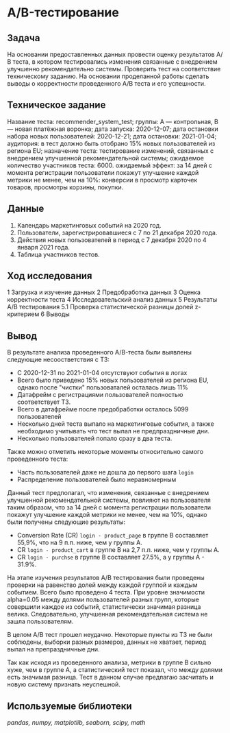 # A/B-тестирование 

## Задача
На основании предоставленных данных провести оценку результатов А/В теста, в котором тестировались изменения связанные с внедрением улучшенно рекомендательно системы. Проверить тест на соответствие техническому заданию. На основании проделанной работы сделать выводы о корректности проведенного А/В теста и его успешности.

## Техническое задание 
Название теста: recommender_system_test;
группы: А — контрольная, B — новая платёжная воронка;
дата запуска: 2020-12-07;
дата остановки набора новых пользователей: 2020-12-21;
дата остановки: 2021-01-04;
аудитория: в тест должно быть отобрано 15% новых пользователей из региона EU;
назначение теста: тестирование изменений, связанных с внедрением улучшенной рекомендательной системы;
ожидаемое количество участников теста: 6000.
ожидаемый эффект: за 14 дней с момента регистрации пользователи покажут улучшение каждой метрики не менее, чем на 10%:
конверсии в просмотр карточек товаров,
просмотры корзины,
покупки.

## Данные

1. Календарь маркетинговых событий на 2020 год.
2. Пользователи, зарегистрировавшиеся с 7 по 21 декабря 2020 года.
3. Действия новых пользователей в период с 7 декабря 2020 по 4 января 2021 года.
4. Таблица участников тестов.

## Ход исследования
1  Загрузка и изучение данных
2  Предобработка данных
3  Оценка корректности теста
4  Исследовательский анализ данных
5  Результаты А/В тестирования
5.1  Проверка статистической разницы долей z-критерием
6  Выводы

## Вывод
В результате анализа проведенного А/В-теста были выявлены следующие несоостветствия с ТЗ:
- С 2020-12-31 по 2021-01-04 отсутствуют события в логах
- Всего было приведено 15% новых пользователей из региона EU, однако после "чистки" пользоваталей осталась лишь 11%
- Датафрейм с регистрациями пользователей полностью соответствует ТЗ.
- Всего в датафрейме после предобработки осталось 5099 пользователей
- Несколько дней теста выпало на маркетинговые события, а также необходимо учитывать что тест выпал не предпраздничные дни.
- Несколько пользователей попало сразу в два теста.

Также можно отметить некоторые моменты относительно самого проведенного теста:
- Часть пользователей даже не дошла до первого шага `login`
- Распределение пользователей было неравномерным

Данный тест предполагал, что изменения, связанные с внедрением улучшенной рекомендательной системы, повлияют на пользователя таким образом, что за 14 дней с момента регистрации пользователи покажут улучшение каждой метрики не менее, чем на 10%, однако были получены следующие результаты:
- Conversion Rate (CR) `login - product_page` в группе В составляет 55,9%, что на 9 п.п. ниже, чем у группы А.
- CR `login - product_cart` в группе В на 2,7 п.п. ниже, чем у группы А.
- CR `login - purchse` в группе В составляет 27.5%, а у группы А - 31.9%.

На этапе изучения результатов А/В тестирования были проведены проверки на равенство долей между каждой группой и каждым событием. Всего было проведено 4 теста. При уровне значимости alpha=0.05 между долями пользователей разных групп, которые совершили каждое из событий, статистически значимая разница велика. Следовательно, улучшенная рекомендательная система не зашла пользователям.

В целом А/В тест прошел неудачно. Некоторые пункты из ТЗ не были соблюдены, выборки разных размеров, данных не хватает, период выпал на препраздничные дни.

Так как исходя из проведенного анализа, метрики в группе B сильно хуже, чем в группе А, а статистический тест показал, что между долями есть значимая разница. Тест в данном случае предлагаю засчитать и новую систему признать неуспешной.

## Используемые библиотеки
*pandas, numpy, matplotlib, seaborn, scipy, math*
